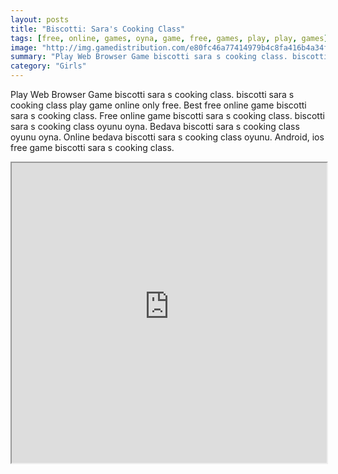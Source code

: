 ```yaml
---
layout: posts
title: "Biscotti: Sara's Cooking Class"
tags: [free, online, games, oyna, game, free, games, play, play, games]
image: "http://img.gamedistribution.com/e80fc46a77414979b4c8fa416b4a34fd.jpg"
summary: "Play Web Browser Game biscotti sara s cooking class. biscotti sara s cooking class play game online only free. Best free online game biscotti sara s cooking class. Free online game biscotti sara s cooking class. biscotti sara s cooking class oyunu oyna. Bedava biscotti sara s cooking class oyunu oyna. Online bedava biscotti sara s cooking class oyunu. Android, ios free game biscotti sara s cooking class."
category: "Girls"
---
```


Play Web Browser Game biscotti sara s cooking class. biscotti sara s cooking class play game online only free. Best free online game biscotti sara s cooking class. Free online game biscotti sara s cooking class. biscotti sara s cooking class oyunu oyna. Bedava biscotti sara s cooking class oyunu oyna. Online bedava biscotti sara s cooking class oyunu. Android, ios free game biscotti sara s cooking class.

<iframe width="100%" height="480px;" src="http://flash.gamedistribution.com?game=e80fc46a77414979b4c8fa416b4a34fd"></iframe>